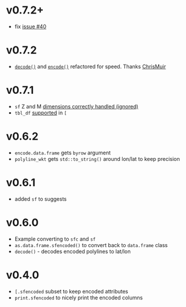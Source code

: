 
# v0.7.2+

* fix [issue #40](https://github.com/SymbolixAU/googlePolylines/issues/40)

# v0.7.2

* [`decode()`](https://github.com/SymbolixAU/googlePolylines/pull/35) and [`encode()`](https://github.com/SymbolixAU/googlePolylines/pull/37) refactored for speed. Thanks [ChrisMuir](https://github.com/ChrisMuir)

# v0.7.1

* `sf` Z and M [dimensions correctly handled (ignored)](https://github.com/SymbolixAU/googlePolylines/issues/27)
* `tbl_df` [supported](https://github.com/SymbolixAU/googlePolylines/issues/16) in `[`


# v0.6.2

* `encode.data.frame` gets `byrow` argument
* `polyline_wkt` gets `std::to_string()` around lon/lat to keep precision

# v0.6.1

* added `sf` to suggests

# v0.6.0

* Example converting to `sfc` and `sf`
* `as.data.frame.sfencoded()` to convert back to `data.frame` class
* `decode()` - decodes encoded polylines to lat/lon

# v0.4.0

* `[.sfencoded` subset to keep encoded attributes
* `print.sfencoded` to nicely print the encoded columns